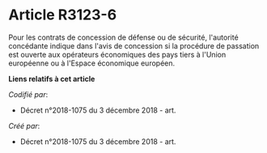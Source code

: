 # Article R3123-6

Pour les contrats de concession de défense ou de sécurité, l'autorité concédante indique dans l'avis de concession si la
procédure de passation est ouverte aux opérateurs économiques des pays tiers à l'Union européenne ou à l'Espace économique
européen.

**Liens relatifs à cet article**

_Codifié par_:

  - Décret n°2018-1075 du 3 décembre 2018 - art.

_Créé par_:

  - Décret n°2018-1075 du 3 décembre 2018 - art.
